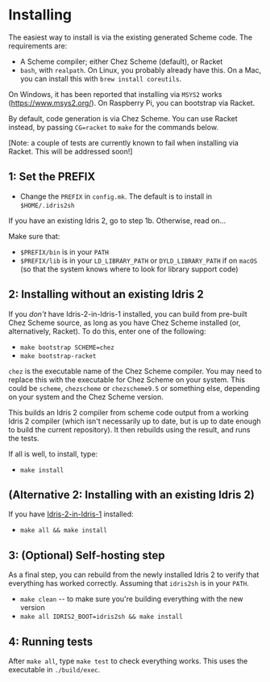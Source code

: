 Installing
==========

The easiest way to install is via the existing generated Scheme code. The
requirements are:

* A Scheme compiler; either Chez Scheme (default), or Racket
* `bash`, with `realpath`. On Linux, you probably already have this. On
  a Mac, you can install this with `brew install coreutils`.

On Windows, it has been reported that installing via `MSYS2` works
(https://www.msys2.org/). On Raspberry Pi, you can bootstrap via Racket.

By default, code generation is via Chez Scheme. You can use Racket instead,
by passing `CG=racket` to `make` for the commands below.

[Note: a couple of tests are currently known to fail when installing via
Racket. This will be addressed soon!]

1: Set the PREFIX
-----------------

* Change the `PREFIX` in `config.mk`. The default is to install in
  `$HOME/.idris2sh`

If you have an existing Idris 2, go to step 1b. Otherwise, read on...

Make sure that:

* `$PREFIX/bin` is in your `PATH`
* `$PREFIX/lib` is in your `LD_LIBRARY_PATH` or `DYLD_LIBRARY_PATH` if on
  `macOS` (so that the system knows where to look for library support code)

2: Installing without an existing Idris 2
------------------------------------------

If you *don't* have Idris-2-in-Idris-1 installed, you can build from pre-built
Chez Scheme source, as long as you have Chez Scheme installed (or,
alternatively, Racket). To do this, enter one of the following:

* `make bootstrap SCHEME=chez`
* `make bootstrap-racket`

`chez` is the executable name of the Chez Scheme compiler.  You may need to
replace this with the executable for Chez Scheme on your system. This could be
`scheme`, `chezscheme` or `chezscheme9.5` or something else, depending on your
system and the Chez Scheme version.

This builds an Idris 2 compiler from scheme code output from a working Idris 2
compiler (which isn't necessarily up to date, but is up to date enough to
build the current repository). It then rebuilds using the result, and runs
the tests.

If all is well, to install, type:

* `make install`

(Alternative 2: Installing with an existing Idris 2)
----------------------------------------------------

If you have [Idris-2-in-Idris-1](https://github.com/edwinb/Idris2-boot)
installed: 

* `make all && make install`

3: (Optional) Self-hosting step
-------------------------------

As a final step, you can rebuild from the newly installed Idris 2 to verify
that everything has worked correctly.  Assuming that `idris2sh` is in your
`PATH`.

* `make clean` -- to make sure you're building everything with the new version
* `make all IDRIS2_BOOT=idris2sh && make install`

4: Running tests
----------------

After `make all`, type `make test` to check everything works. This uses the
executable in `./build/exec`.
